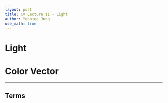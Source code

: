 ```yaml
---
layout: post
title: CV Lecture 11 - Light
author: Yeonjee Jung
use_math: true
---
```


# Light

# Color Vector

---
## Terms
